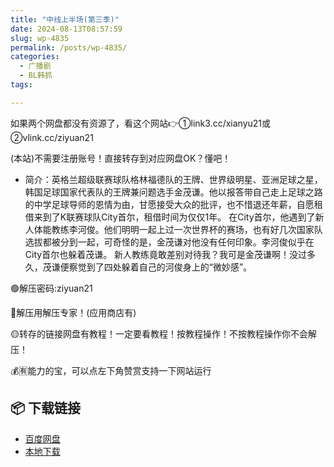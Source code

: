 ```yaml
---
title: "中线上半场(第三季)"
date: 2024-08-13T08:57:59
slug: wp-4835
permalink: /posts/wp-4835/
categories:
  - 广播剧
  - BL韩抓
tags:

---
```


如果两个网盘都没有资源了，看这个网站👉①link3.cc/xianyu21或②vlink.cc/ziyuan21

(本站)不需要注册账号！直接转存到对应网盘OK？懂吧！

*   简介：英格兰超级联赛球队格林福德队的王牌、世界级明星、亚洲足球之星，韩国足球国家代表队的王牌兼问题选手金茂谦。他以报答带自己走上足球之路的中学足球导师的恩情为由，甘愿接受大众的批评，也不惜退还年薪，自愿租借来到了K联赛球队City首尔，租借时间为仅仅1年。 在City首尔，他遇到了新人体能教练李河俊。他们明明一起上过一次世界杯的赛场，也有好几次国家队选拔都被分到一起，可奇怪的是，金茂谦对他没有任何印象。李河俊似乎在City首尔也躲着茂谦。 新人教练竟敢差别对待我？我可是金茂谦啊！没过多久，茂谦便察觉到了四处躲着自己的河俊身上的“微妙感”。

🟢解压密码:ziyuan21

🔵解压用解压专家！(应用商店有)

🟡转存的链接网盘有教程！一定要看教程！按教程操作！不按教程操作你不会解压！

💰🈶能力的宝，可以点左下角赞赏支持一下网站运行

## 📦 下载链接
- [百度网盘](https://blziyuan21.com/pay-download/4835?key=887128089b&down_id=0)
- [本地下载](https://blziyuan21.com/pay-download/4835?key=887128089b&down_id=1)

